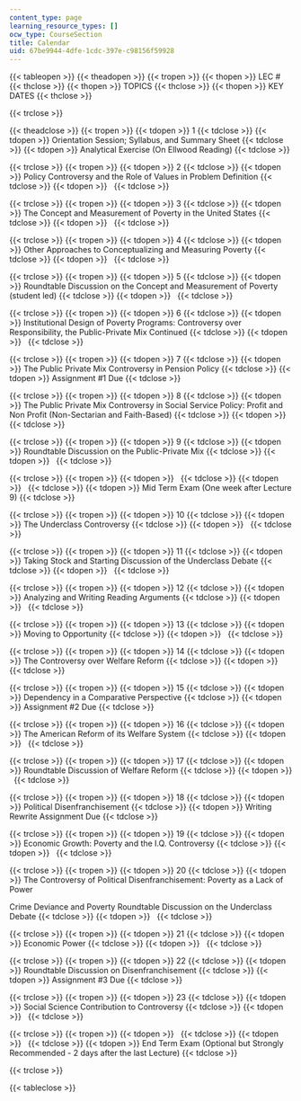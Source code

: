 ```yaml
---
content_type: page
learning_resource_types: []
ocw_type: CourseSection
title: Calendar
uid: 67be9944-4dfe-1cdc-397e-c98156f59928
---
```


{{< tableopen >}}
{{< theadopen >}}
{{< tropen >}}
{{< thopen >}}
LEC #
{{< thclose >}}
{{< thopen >}}
TOPICS
{{< thclose >}}
{{< thopen >}}
KEY DATES
{{< thclose >}}

{{< trclose >}}

{{< theadclose >}}
{{< tropen >}}
{{< tdopen >}}
1
{{< tdclose >}}
{{< tdopen >}}
Orientation Session; Syllabus, and Summary Sheet
{{< tdclose >}}
{{< tdopen >}}
Analytical Exercise (On Ellwood Reading)
{{< tdclose >}}

{{< trclose >}}
{{< tropen >}}
{{< tdopen >}}
2
{{< tdclose >}}
{{< tdopen >}}
Policy Controversy and the Role of Values in Problem Definition
{{< tdclose >}}
{{< tdopen >}}
 
{{< tdclose >}}

{{< trclose >}}
{{< tropen >}}
{{< tdopen >}}
3
{{< tdclose >}}
{{< tdopen >}}
The Concept and Measurement of Poverty in the United States
{{< tdclose >}}
{{< tdopen >}}
 
{{< tdclose >}}

{{< trclose >}}
{{< tropen >}}
{{< tdopen >}}
4
{{< tdclose >}}
{{< tdopen >}}
Other Approaches to Conceptualizing and Measuring Poverty
{{< tdclose >}}
{{< tdopen >}}
 
{{< tdclose >}}

{{< trclose >}}
{{< tropen >}}
{{< tdopen >}}
5
{{< tdclose >}}
{{< tdopen >}}
Roundtable Discussion on the Concept and Measurement of Poverty (student led)
{{< tdclose >}}
{{< tdopen >}}
 
{{< tdclose >}}

{{< trclose >}}
{{< tropen >}}
{{< tdopen >}}
6
{{< tdclose >}}
{{< tdopen >}}
Institutional Design of Poverty Programs: Controversy over Responsibility, the Public-Private Mix Continued
{{< tdclose >}}
{{< tdopen >}}
 
{{< tdclose >}}

{{< trclose >}}
{{< tropen >}}
{{< tdopen >}}
7
{{< tdclose >}}
{{< tdopen >}}
The Public Private Mix Controversy in Pension Policy
{{< tdclose >}}
{{< tdopen >}}
Assignment #1 Due
{{< tdclose >}}

{{< trclose >}}
{{< tropen >}}
{{< tdopen >}}
8
{{< tdclose >}}
{{< tdopen >}}
The Public Private Mix Controversy in Social Service Policy: Profit and Non Profit (Non-Sectarian and Faith-Based)
{{< tdclose >}}
{{< tdopen >}}
 
{{< tdclose >}}

{{< trclose >}}
{{< tropen >}}
{{< tdopen >}}
9
{{< tdclose >}}
{{< tdopen >}}
Roundtable Discussion on the Public-Private Mix
{{< tdclose >}}
{{< tdopen >}}
 
{{< tdclose >}}

{{< trclose >}}
{{< tropen >}}
{{< tdopen >}}
 
{{< tdclose >}}
{{< tdopen >}}
 
{{< tdclose >}}
{{< tdopen >}}
Mid Term Exam (One week after Lecture 9)
{{< tdclose >}}

{{< trclose >}}
{{< tropen >}}
{{< tdopen >}}
10
{{< tdclose >}}
{{< tdopen >}}
The Underclass Controversy
{{< tdclose >}}
{{< tdopen >}}
 
{{< tdclose >}}

{{< trclose >}}
{{< tropen >}}
{{< tdopen >}}
11
{{< tdclose >}}
{{< tdopen >}}
Taking Stock and Starting Discussion of the Underclass Debate
{{< tdclose >}}
{{< tdopen >}}
 
{{< tdclose >}}

{{< trclose >}}
{{< tropen >}}
{{< tdopen >}}
12
{{< tdclose >}}
{{< tdopen >}}
Analyzing and Writing Reading Arguments
{{< tdclose >}}
{{< tdopen >}}
 
{{< tdclose >}}

{{< trclose >}}
{{< tropen >}}
{{< tdopen >}}
13
{{< tdclose >}}
{{< tdopen >}}
Moving to Opportunity
{{< tdclose >}}
{{< tdopen >}}
 
{{< tdclose >}}

{{< trclose >}}
{{< tropen >}}
{{< tdopen >}}
14
{{< tdclose >}}
{{< tdopen >}}
The Controversy over Welfare Reform
{{< tdclose >}}
{{< tdopen >}}
 
{{< tdclose >}}

{{< trclose >}}
{{< tropen >}}
{{< tdopen >}}
15
{{< tdclose >}}
{{< tdopen >}}
Dependency in a Comparative Perspective
{{< tdclose >}}
{{< tdopen >}}
Assignment #2 Due
{{< tdclose >}}

{{< trclose >}}
{{< tropen >}}
{{< tdopen >}}
16
{{< tdclose >}}
{{< tdopen >}}
The American Reform of its Welfare System
{{< tdclose >}}
{{< tdopen >}}
 
{{< tdclose >}}

{{< trclose >}}
{{< tropen >}}
{{< tdopen >}}
17
{{< tdclose >}}
{{< tdopen >}}
Roundtable Discussion of Welfare Reform
{{< tdclose >}}
{{< tdopen >}}
 
{{< tdclose >}}

{{< trclose >}}
{{< tropen >}}
{{< tdopen >}}
18
{{< tdclose >}}
{{< tdopen >}}
Political Disenfranchisement
{{< tdclose >}}
{{< tdopen >}}
Writing Rewrite Assignment Due
{{< tdclose >}}

{{< trclose >}}
{{< tropen >}}
{{< tdopen >}}
19
{{< tdclose >}}
{{< tdopen >}}
Economic Growth: Poverty and the I.Q. Controversy
{{< tdclose >}}
{{< tdopen >}}
 
{{< tdclose >}}

{{< trclose >}}
{{< tropen >}}
{{< tdopen >}}
20
{{< tdclose >}}
{{< tdopen >}}
The Controversy of Political Disenfranchisement: Poverty as a Lack of Power  
  
Crime Deviance and Poverty Roundtable Discussion on the Underclass Debate
{{< tdclose >}}
{{< tdopen >}}
 
{{< tdclose >}}

{{< trclose >}}
{{< tropen >}}
{{< tdopen >}}
21
{{< tdclose >}}
{{< tdopen >}}
Economic Power
{{< tdclose >}}
{{< tdopen >}}
 
{{< tdclose >}}

{{< trclose >}}
{{< tropen >}}
{{< tdopen >}}
22
{{< tdclose >}}
{{< tdopen >}}
Roundtable Discussion on Disenfranchisement
{{< tdclose >}}
{{< tdopen >}}
Assignment #3 Due
{{< tdclose >}}

{{< trclose >}}
{{< tropen >}}
{{< tdopen >}}
23
{{< tdclose >}}
{{< tdopen >}}
Social Science Contribution to Controversy
{{< tdclose >}}
{{< tdopen >}}
 
{{< tdclose >}}

{{< trclose >}}
{{< tropen >}}
{{< tdopen >}}
 
{{< tdclose >}}
{{< tdopen >}}
 
{{< tdclose >}}
{{< tdopen >}}
End Term Exam (Optional but Strongly Recommended - 2 days after the last Lecture)
{{< tdclose >}}

{{< trclose >}}

{{< tableclose >}}